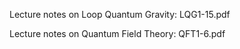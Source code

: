 
Lecture notes on Loop Quantum Gravity: LQG1-15.pdf

Lecture notes on Quantum Field Theory: QFT1-6.pdf
